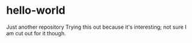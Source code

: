 # hello-world
Just another repository 
Trying this out because it's interesting; not sure I am cut out for it though.
